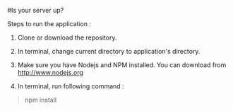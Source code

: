 #Is your server up?

Steps to run the application :

1. Clone or download the repository.

2. In terminal, change current directory to application's directory.

3. Make sure you have Nodejs and NPM installed. You can download from http://www.nodejs.org

4. In terminal, run following command :

> npm install
